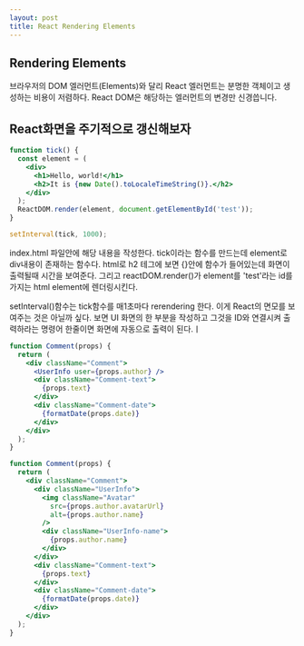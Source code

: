 ```yaml
---
layout: post
title: React Rendering Elements
---
```


## Rendering Elements
브라우저의 DOM 엘러먼트(Elements)와 달리 React 엘러먼트는 분명한 객체이고 생성하는 비용이 저렴하다.
React DOM은 해당하는 엘러먼트의 변경만 신경씁니다.

## React화면을 주기적으로 갱신해보자

```jsx
function tick() {
  const element = (
    <div>
      <h1>Hello, world!</h1>
      <h2>It is {new Date().toLocaleTimeString()}.</h2>
    </div>
  );
  ReactDOM.render(element, document.getElementById('test'));
}

setInterval(tick, 1000);
```

index.html 파일안에 해당 내용을 작성한다.
tick이라는 함수를 만드는데 element로 div내용이 존재하는 함수다.
html로 h2 테그에 보면 {}안에 함수가 들어있는데 화면이 출력될때 시간을 보여준다.
그리고 reactDOM.render()가 element를 'test'라는 id를 가지는 html element에 렌더링시킨다.

setInterval()함수는 tick함수를 매1초마다 rerendering 한다.
이게 React의 면모를 보여주는 것은 아닐까 싶다.
보면 UI 화면의 한 부분을 작성하고 그것을 ID와 연결시켜 출력하라는 명령어 한줄이면
화면에 자동으로 출력이 된다.ㅣ


```jsx
function Comment(props) {
  return (
    <div className="Comment">
      <UserInfo user={props.author} />
      <div className="Comment-text">
        {props.text}
      </div>
      <div className="Comment-date">
        {formatDate(props.date)}
      </div>
    </div>
  );
}
```

```jsx
function Comment(props) {
  return (
    <div className="Comment">
      <div className="UserInfo">
        <img className="Avatar"
          src={props.author.avatarUrl}
          alt={props.author.name}
        />
        <div className="UserInfo-name">
          {props.author.name}
        </div>
      </div>
      <div className="Comment-text">
        {props.text}
      </div>
      <div className="Comment-date">
        {formatDate(props.date)}
      </div>
    </div>
  );
}
```
